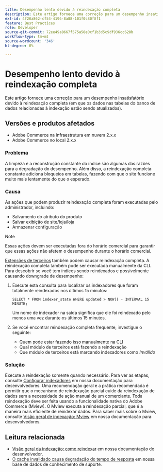 ```yaml
---
title: Desempenho lento devido à reindexação completa
description: Este artigo fornece uma correção para um desempenho insatisfatório devido à reindexação completa (em que os dados nas tabelas do banco de dados relacionadas à indexação estão sendo atualizados).
exl-id: 4f20a862-cf54-4196-8a88-101f0c80f8f1
feature: Best Practices
role: Developer
source-git-commit: 72ee49a8667f575a58e0cf1b3d5c9df936cc628b
workflow-type: tm+mt
source-wordcount: '346'
ht-degree: 0%

---
```


# Desempenho lento devido à reindexação completa

Este artigo fornece uma correção para um desempenho insatisfatório devido à reindexação completa (em que os dados nas tabelas do banco de dados relacionadas à indexação estão sendo atualizados).

## Versões e produtos afetados

* Adobe Commerce na infraestrutura em nuvem 2.x.x
* Adobe Commerce no local 2.x.x

### Problema

A limpeza e a reconstrução constante do índice são algumas das razões para a degradação do desempenho. Além disso, a reindexação completa constante adiciona bloqueios em tabelas, fazendo com que o site funcione muito mais lentamente do que o esperado.

### Causa

As ações que podem produzir reindexação completa foram executadas pelo administrador, incluindo:

* Salvamento do atributo do produto
* Salvar exibição de site/loja/loja
* Armazenar configuração

>[!NOTE]
>
>Essas ações devem ser executadas fora do horário comercial para garantir que essas ações não afetem o desempenho durante o horário comercial.

[Extensões de terceiros](https://support.magento.com/hc/en-us/articles/360042361152-Best-Practices-for-using-third-party-extensions-in-Magento) também podem causar reindexação completa. A reindexação completa também pode ser executada manualmente da CLI. Para descobrir se você tem índices sendo reindexados e possivelmente causando downgrade de desempenho:

1. Execute esta consulta para localizar os indexadores que foram totalmente reindexados nos últimos 15 minutos:

   ```
   SELECT * FROM indexer_state WHERE updated > NOW() - INTERVAL 15 MINUTE;
   ```

   Um nome de indexador na saída significa que ele foi reindexado pelo menos uma vez durante os últimos 15 minutos.

1. Se você encontrar reindexação completa frequente, investigue o seguinte:
   * Quem pode estar fazendo isso manualmente na CLI
   * Qual módulo de terceiros está fazendo a reindexação
   * Que módulo de terceiros está marcando indexadores como *Inválido*

### Solução

Execute a reindexação somente quando necessário. Para ver as etapas, consulte [Configurar indexadores](https://experienceleague.adobe.com/en/docs/commerce-operations/configuration-guide/cli/manage-indexers#configure-indexers) em nossa documentação para desenvolvedores. Uma recomendação geral e a prática recomendada é permitir que o mecanismo de reindexação parcial cuide da reindexação de dados sem a necessidade de ação manual de um comerciante. Toda reindexação deve ser feita usando a funcionalidade nativa do Adobe Commerce (Mview). O Mview executa a reindexação parcial, que é a maneira mais eficiente de reindexar dados. Para saber mais sobre o Mview, consulte [Visão geral de indexação: Mview](https://developer.adobe.com/commerce/php/development/components/indexing/#mview) em nossa documentação para desenvolvedores.

## Leitura relacionada

* [Visão geral da indexação: como reindexar](https://developer.adobe.com/commerce/php/development/components/indexing/#how-to-reindex) em nossa documentação do desenvolvedor.
* [O cache invalidado causa degradação do tempo de resposta](/help/troubleshooting/miscellaneous/invalidated-cache-causes-response-time-degradation.md) em nossa base de dados de conhecimento de suporte.

